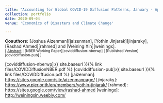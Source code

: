 ```yaml
---
title: "Accounting for Global COVID-19 Diffusion Patterns, January - April 2020"
collection: portfolio
date: 2020-09-04
venue: 'Economics of Disasters and Climate Change'

---
```


**Coauthors:** [Joshua Aizenman][jaizenman], [Yothin Jinjarak][jinjaraky], [Rashad Ahmed][rahmed] and [Weining Xin][weiningx].
<br/>
<small>[ <a href="#/" onclick="visib('coviddiffusion')">Abstract</a> | [NBER Working Paper][coviddiffusion-nberwp] | [Published Version][coviddiffusion-pub] ]</small>

<div id="coviddiffusion" style="display: none; text-align: justify; line-height: 1.2" ><small>
Key factors in modeling a pandemic and guiding policy-making include mortality rates associated with infections; the ability of government policies, medical systems, and society to adapt to the changing dynamics of a pandemic; and institutional and demographic characteristics affecting citizens’ perceptions and behavioral responses to stringent policies. This paper traces the cross-country associations between COVID-19 mortality, policy interventions aimed at limiting social contact, and their interactions with institutional and demographic characteristics. We document that, with a lag, more stringent pandemic policies were associated with lower mortality growth rates. The association between stricter pandemic policies and lower future mortality growth is more pronounced in countries with a greater proportion of the elderly population and urban population, greater democratic freedoms, and larger international travel flows. Countries with greater policy stringency in place prior to the first death realized lower peak mortality rates and exhibited lower durations to the first mortality peak. In contrast, countries with higher initial mobility saw higher peak mortality rates in the first phase of the pandemic, and countries with a larger elderly population, a greater share of employees in vulnerable occupations, and a higher level of democracy took longer to reach their peak mortalities. Our results suggest that policy interventions are effective at slowing the geometric pattern of mortality growth, reducing the peak mortality, and shortening the duration to the first peak. We also shed light on the importance of institutional and demographic characteristics in guiding policy-making for future waves of the pandemic.
</small><br><br/></div>

[coviddiffusion-nberwp]:{{ site.baseurl }}{% link files/COVIDDiffusionNBER.pdf %}
[coviddiffusion-pub]:{{ site.baseurl }}{% link files/COVIDDiffusion.pdf %}
[jaizenman]: https://sites.google.com/site/aizenmanpage/
[jinjaraky]: https://www.pier.or.th/en/members/yothin-jinjarak/
[rahmed]: https://sites.google.com/view/rashad-ahmed
[weiningx]: http://weiningxin.weebly.com/
